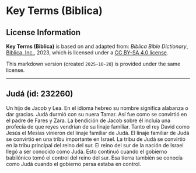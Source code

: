# Key Terms (Biblica)

## License Information

**Key Terms (Biblica)** is based on and adapted from: _Biblica Bible Dictionary_, [Biblica, Inc.](https://www.biblica.com/), 2023, which is licensed under a [CC BY-SA 4.0 license](https://creativecommons.org/licenses/by-sa/4.0/legalcode.en).

This markdown version (created `2025-10-20`) is provided under the same license.



--------------------------------

## Judá (id: 232260)

Un hijo de Jacob y Lea. En el idioma hebreo su nombre significa alabanza o dar gracias. Judá durmió con su nuera Tamar. Así fue como se convirtió en el padre de Fares y Zara. La bendición de Jacob sobre él incluía una profecía de que reyes vendrían de su linaje familiar. Tanto el rey David como Jesús el Mesías vinieron del linaje familiar de Judá. El linaje familiar de Judá se convirtió en una tribu importante en Israel. La tribu de Judá se convirtió en la tribu principal del reino del sur. El reino del sur de la nación de Israel llegó a ser conocido como Judá. Esto continuó cuando el gobierno babilónico tomó el control del reino del sur. Esa tierra también se conocía como Judá cuando el gobierno persa estaba en control.


